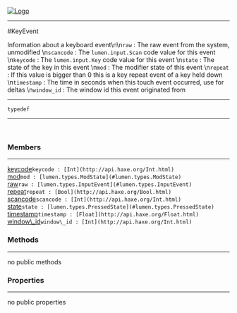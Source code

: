 
[![Logo](../../../images/logo.png)](../../../api/index.html)

---



#KeyEvent

Information about a keyboard event\n\n`raw` : The raw event from the system, unmodified   \n`scancode` : The `lumen.input.Scan` code value for this event   \n`keycode` : The `lumen.input.Key` code value for this event   \n`state` : The state of the key in this event   \n`mod` : The modifier state of this event   \n`repeat` : If this value is bigger than 0 this is a key repeat event of a key held down   \n`timestamp` : The time in seconds when this touch event occurred, use for deltas   \n`window_id` : The window id this event originated from

---

`typedef`
<span class="meta">

</span>


---

&nbsp;
&nbsp;

<h3>Members</h3> <hr/><span class="member apipage">
            <a name="keycode"><a class="lift" href="#keycode">keycode</a></a><code class="signature apipage">keycode : [Int](http://api.haxe.org/Int.html)</code><br/></span>
        <span class="small_desc_flat"></span><span class="member apipage">
            <a name="mod"><a class="lift" href="#mod">mod</a></a><code class="signature apipage">mod : [lumen.types.ModState](#lumen.types.ModState)</code><br/></span>
        <span class="small_desc_flat"></span><span class="member apipage">
            <a name="raw"><a class="lift" href="#raw">raw</a></a><code class="signature apipage">raw : [lumen.types.InputEvent](#lumen.types.InputEvent)</code><br/></span>
        <span class="small_desc_flat"></span><span class="member apipage">
            <a name="repeat"><a class="lift" href="#repeat">repeat</a></a><code class="signature apipage">repeat : [Bool](http://api.haxe.org/Bool.html)</code><br/></span>
        <span class="small_desc_flat"></span><span class="member apipage">
            <a name="scancode"><a class="lift" href="#scancode">scancode</a></a><code class="signature apipage">scancode : [Int](http://api.haxe.org/Int.html)</code><br/></span>
        <span class="small_desc_flat"></span><span class="member apipage">
            <a name="state"><a class="lift" href="#state">state</a></a><code class="signature apipage">state : [lumen.types.PressedState](#lumen.types.PressedState)</code><br/></span>
        <span class="small_desc_flat"></span><span class="member apipage">
            <a name="timestamp"><a class="lift" href="#timestamp">timestamp</a></a><code class="signature apipage">timestamp : [Float](http://api.haxe.org/Float.html)</code><br/></span>
        <span class="small_desc_flat"></span><span class="member apipage">
            <a name="window_id"><a class="lift" href="#window_id">window\_id</a></a><code class="signature apipage">window\_id : [Int](http://api.haxe.org/Int.html)</code><br/></span>
        <span class="small_desc_flat"></span>

<h3>Methods</h3> <hr/>no public methods

<h3>Properties</h3> <hr/>no public properties

&nbsp;
&nbsp;
&nbsp;